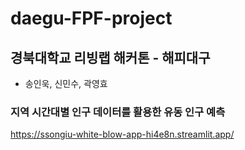 # daegu-FPF-project
## 경북대학교 리빙랩 해커톤 - 해피대구
- 송인욱, 신민수, 곽영효

### 지역 시간대별 인구 데이터를 활용한 유동 인구 예측
https://ssongiu-white-blow-app-hi4e8n.streamlit.app/
